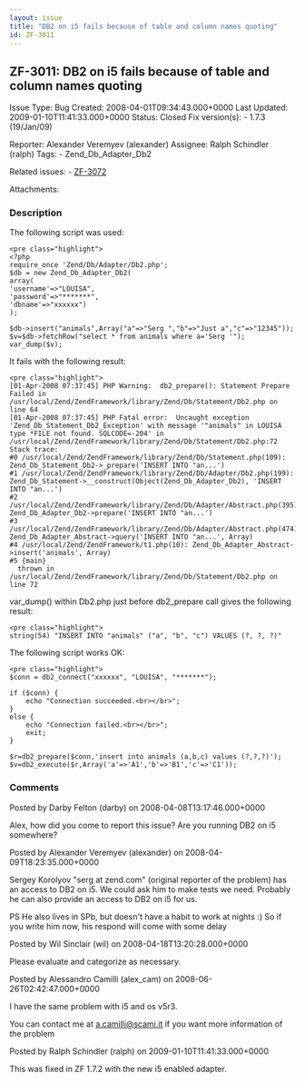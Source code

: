 ```yaml
---
layout: issue
title: "DB2 on i5 fails because of table and column names quoting"
id: ZF-3011
---
```


ZF-3011: DB2 on i5 fails because of table and column names quoting
------------------------------------------------------------------

 Issue Type: Bug Created: 2008-04-01T09:34:43.000+0000 Last Updated: 2009-01-10T11:41:33.000+0000 Status: Closed Fix version(s): - 1.7.3 (19/Jan/09)
 
 Reporter:  Alexander Veremyev (alexander)  Assignee:  Ralph Schindler (ralph)  Tags: - Zend\_Db\_Adapter\_Db2
 
 Related issues: - [ZF-3072](/issues/browse/ZF-3072)
 
 Attachments: 
### Description

The following script was used:

 
    <pre class="highlight">
    <?php
    require_once 'Zend/Db/Adapter/Db2.php';
    $db = new Zend_Db_Adapter_Db2(
    array(
    'username'=>"LOUISA",
    'password'=>"*******",
    'dbname'=>"xxxxxx")
    );
    
    $db->insert("animals",Array("a"=>"Serg ","b"=>"Just a","c"=>"12345"));
    $v=$db->fetchRow("select * from animals where a='Serg '");
    var_dump($v);


It fails with the following result:

 
    <pre class="highlight">
    [01-Apr-2008 07:37:45] PHP Warning:  db2_prepare(): Statement Prepare Failed in /usr/local/Zend/ZendFramework/library/Zend/Db/Statement/Db2.php on line 64
    [01-Apr-2008 07:37:45] PHP Fatal error:  Uncaught exception 'Zend_Db_Statement_Db2_Exception' with message '"animals" in LOUISA type *FILE not found. SQLCODE=-204' in /usr/local/Zend/ZendFramework/library/Zend/Db/Statement/Db2.php:72
    Stack trace:
    #0 /usr/local/Zend/ZendFramework/library/Zend/Db/Statement.php(109): Zend_Db_Statement_Db2->_prepare('INSERT INTO "an...')
    #1 /usr/local/Zend/ZendFramework/library/Zend/Db/Adapter/Db2.php(199): Zend_Db_Statement->__construct(Object(Zend_Db_Adapter_Db2), 'INSERT INTO "an...')
    #2 /usr/local/Zend/ZendFramework/library/Zend/Db/Adapter/Abstract.php(395): Zend_Db_Adapter_Db2->prepare('INSERT INTO "an...')
    #3 /usr/local/Zend/ZendFramework/library/Zend/Db/Adapter/Abstract.php(474): Zend_Db_Adapter_Abstract->query('INSERT INTO "an...', Array)
    #4 /usr/local/Zend/ZendFramework/t1.php(10): Zend_Db_Adapter_Abstract->insert('animals', Array)
    #5 {main}
      thrown in /usr/local/Zend/ZendFramework/library/Zend/Db/Statement/Db2.php on line 72


var\_dump() within Db2.php just before db2\_prepare call gives the following result:

 
    <pre class="highlight">
    string(54) "INSERT INTO "animals" ("a", "b", "c") VALUES (?, ?, ?)"


The following script works OK:

 
    <pre class="highlight">
    $conn = db2_connect("xxxxxx", "LOUISA", "*******");
    
    if ($conn) {
        echo "Connection succeeded.<br></br>";
    }
    else {
        echo "Connection failed.<br></br>";
        exit;
    }
    
    $r=db2_prepare($conn,'insert into animals (a,b,c) values (?,?,?)');
    $v=db2_execute($r,Array('a'=>'A1','b'=>'B1','c'=>'C1'));


 

 

### Comments

Posted by Darby Felton (darby) on 2008-04-08T13:17:46.000+0000

Alex, how did you come to report this issue? Are you running DB2 on i5 somewhere?

 

 

Posted by Alexander Veremyev (alexander) on 2008-04-09T18:23:35.000+0000

Sergey Korolyov "serg at zend.com" (original reporter of the problem) has an access to DB2 on i5. We could ask him to make tests we need. Probably he can also provide an access to DB2 on i5 for us.

PS He also lives in SPb, but doesn't have a habit to work at nights :) So if you write him now, his respond will come with some delay

 

 

Posted by Wil Sinclair (wil) on 2008-04-18T13:20:28.000+0000

Please evaluate and categorize as necessary.

 

 

Posted by Alessandro Camilli (alex\_cam) on 2008-06-26T02:42:47.000+0000

I have the same problem with i5 and os v5r3.

You can contact me at a.camilli@scami.it if you want more information of the problem

 

 

Posted by Ralph Schindler (ralph) on 2009-01-10T11:41:33.000+0000

This was fixed in ZF 1.7.2 with the new i5 enabled adapter.

 

 